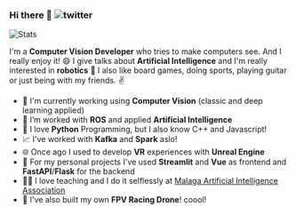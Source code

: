 ### Hi there 👋 ![twitter](https://img.shields.io/twitter/follow/aimatesanz?style=social&logo=twitter)

![Stats](https://github-readme-stats.vercel.app/api?username=matesanz&show_icons=true&title_color=fff&icon_color=79ff97&text_color=9f9f9f&bg_color=303030&include_all_commits=true)

I'm a **Computer Vision Developer** who tries to make computers see. And I really enjoy it! 😄 I give talks about **Artificial Intelligence** and I'm really interested in **robotics** 🦾 I also like board games, doing sports, playing guitar or just being with my friends. :v:

- 👷 I'm currently working using **Computer Vision** (classic and deep learning applied)
- 🔭 I’m worked with **ROS** and applied **Artificial Intelligence**
- 🐍 I love **Python** Programming, but I also know C++ and Javascript!
- 📈 I've worked with **Kafka** and **Spark** aslo!
- 🌐 Once ago I used to develop **VR** experiences with **Unreal Engine**
- 🌱 For my personal projects I've used **Streamlit** and **Vue** as frontend and **FastAPI**/**Flask** for the backend
- 👨‍🏫 I love teaching and I do it selflessly at [Malaga Artificial Intelligence Association](https://twitter.com/aimalaga?lang=es)
- 🚀 I've also built my own **FPV Racing Drone**! coool! 
